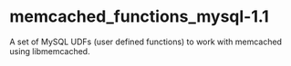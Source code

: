 # memcached_functions_mysql-1.1
A set of MySQL UDFs (user defined functions) to work with memcached using libmemcached.
